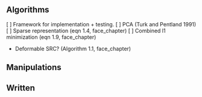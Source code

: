 ## Algorithms
[ ] Framework for implementation + testing.
[ ] PCA (Turk and Pentland 1991)
[ ] Sparse representation (eqn 1.4, face_chapter)
[ ] Combined l1 minimization (eqn 1.9, face_chapter)

- Deformable SRC? (Algorithm 1.1, face_chapter)
## Manipulations

## Written
